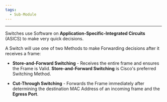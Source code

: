 ```yaml
---
tags:
  - Sub-Module
---
```


---
Switches use Software on **Application-Specific-Integrated Circuits** (ASICS) to make very quick decisions.

A Switch will use one of two Methods to make Forwarding decisions after it receives a frame:

- **Store-and-Forward Switching** - Receives the entire frame and ensures the Frame is Valid.
  **Store-and-Forward Switching** is Cisco's preferred Switching Method.
  
- **Cut-Through Switching** - Forwards the Frame immediately after determining the destination MAC Address of an incoming frame and the **Egress Port**.
